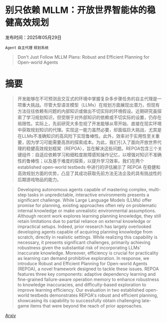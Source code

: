 # 别只依赖 MLLM：开放世界智能体的稳健高效规划

发布时间：2025年05月29日

`Agent` `自主代理` `规划系统`

> Don't Just Follow MLLM Plans: Robust and Efficient Planning for Open-world Agents

# 摘要

> 开发能够在不可预测且交互式的环境中掌握复杂多步骤任务的自主代理是一项重大挑战。尽管大型语言模型（LLMs）在规划方面展现出潜力，但现有方法往往依赖有问题的内部知识或做出不切实际的环境假设。近期研究虽探索了学习规划知识，但受限于对外部知识的依赖或不切实际的设置，仍存在局限性。实际上，先前研究大多忽视了开发能够从零开始、直接在现实环境中获取规划知识的代理。实现这一能力虽然必要，却面临巨大挑战，尤其是在LLMs不准确知识的高风险下实现鲁棒性。此外，效率对于实用性至关重要，因为学习可能需要高昂的探索成本。为此，我们引入了面向开放世界代理的稳健高效规划框架（REPOA），旨在解决这些问题。REPOA包含三个关键组件：自适应依赖学习和细粒度故障感知操作记忆，以增强对知识不准确性的鲁棒性；以及基于难度的探索，以提升学习效率。我们在两个 established open-world testbeds 中进行的评估展示了 REPOA 在稳健和高效规划方面的优势，凸显了其成功获取先前方法无法企及的具有挑战性的后期游戏物品的能力。

> Developing autonomous agents capable of mastering complex, multi-step tasks in unpredictable, interactive environments presents a significant challenge. While Large Language Models (LLMs) offer promise for planning, existing approaches often rely on problematic internal knowledge or make unrealistic environmental assumptions. Although recent work explores learning planning knowledge, they still retain limitations due to partial reliance on external knowledge or impractical setups. Indeed, prior research has largely overlooked developing agents capable of acquiring planning knowledge from scratch, directly in realistic settings. While realizing this capability is necessary, it presents significant challenges, primarily achieving robustness given the substantial risk of incorporating LLMs' inaccurate knowledge. Moreover, efficiency is crucial for practicality as learning can demand prohibitive exploration. In response, we introduce Robust and Efficient Planning for Open-world Agents (REPOA), a novel framework designed to tackle these issues. REPOA features three key components: adaptive dependency learning and fine-grained failure-aware operation memory to enhance robustness to knowledge inaccuracies, and difficulty-based exploration to improve learning efficiency. Our evaluation in two established open-world testbeds demonstrates REPOA's robust and efficient planning, showcasing its capability to successfully obtain challenging late-game items that were beyond the reach of prior approaches.

[Arxiv](https://arxiv.org/abs/2505.24157)